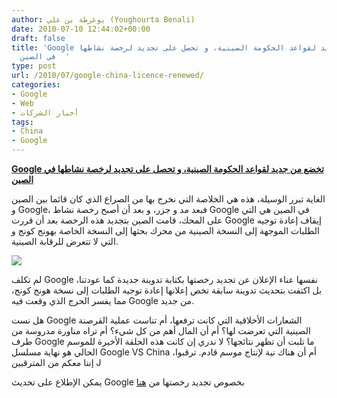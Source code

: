 ```yaml
---
author: يوغرطة بن علي (Youghourta Benali)
date: 2010-07-10 12:44:02+00:00
draft: false
title: 'Google تخضع من جديد لقواعد الحكومة الصينية، و تحصل على تجديد لرخصة نشاطها
  في الصين  '
type: post
url: /2010/07/google-china-licence-renewed/
categories:
- Google
- Web
- أخبار الشركات
tags:
- China
- Google
---
```


**[Google تخضع من جديد لقواعد الحكومة الصينية، و تحصل على تجديد لرخصة نشاطها في الصين]( http://www.it-scoop.com/2010/07/google-china-licence-renewed/)**




الغاية تبرر الوسيلة، هذه هي الخلاصة التي نخرج بها من الصراع الذي كان قائما بين الصين و Google، فبعد مد و جزر، و بعد أن أصبح رخصة نشاط Google في الصين هي التي على المحك، قامت الصين بتجديد هذه الرخصة بعد أن قررت Google إيقاف إعادة توجيه الطلبات الموجهة إلى النسخة الصينية من محرك بحثها إلى النسخة الخاصة بهونج كونج و التي لا تتعرض للرقابة الصينية.




[![](http://www.it-scoop.com/wp-content/uploads/2010/07/Google-China.png)
]( http://www.it-scoop.com/2010/07/google-china-licence-renewed/)


لم تكلف Google نفسها عناء الإعلان عن تجديد رخصتها بكتابة تدوينة جديدة كما عودتنا، بل اكتفت بتحديث تدوينة سابقة تخص إعلانها إعادة توجيه الطلبات إلى نسخة هونج كونج، مما يفسر الحرج الذي وقعت فيه Google من جديد.

هل نست Google الشعارات الأخلاقية التي كانت ترفعها، أم تناست عملية القرصنة الصينية التي تعرضت لها؟ أم أن المال أهم من كل شيء؟ أم تراه مناورة مدروسة من طرف Google ما تلبت أن تظهر نتائجها؟ لا ندري إن كانت هذه الحلقة الأخيرة للموسم الحالي هو نهاية مسلسل Google VS China أم أن هناك نية لإنتاج موسم قادم. ترقبوا، إننا معكم من المترقبين J

يمكن الإطلاع على تحديث Google بخصوص تجديد رخصتها من [هنا](http://googleblog.blogspot.com/2010/06/update-on-china.html)
